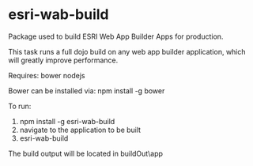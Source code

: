 # esri-wab-build
Package used to build ESRI Web App Builder Apps for production.

This task runs a full dojo build on any web app builder application, which will greatly improve performance.

Requires:
bower
nodejs

Bower can be installed via:
npm install -g bower


To run:
1. npm install -g esri-wab-build
2. navigate to the application to be built
3. esri-wab-build

The build output will be located in buildOut\app
